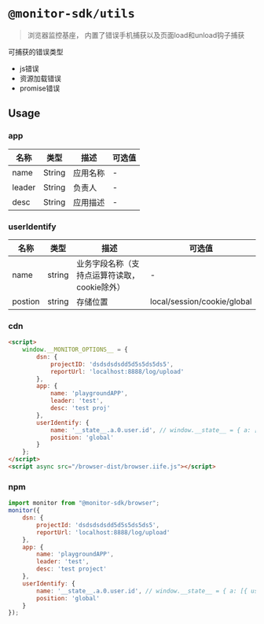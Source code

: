 # `@monitor-sdk/utils`

> 浏览器监控基座， 内置了错误手机捕获以及页面load和unload钩子捕获

可捕获的错误类型

- js错误
- 资源加载错误
- promise错误


## Usage


### app

|名称|类型|描述|可选值|
|-|-|-|-|
|name|String|应用名称|-|
|leader|String|负责人|-|
|desc|String|应用描述|-|

### userIdentify

|名称|类型|描述|可选值|
|-|-|-|-|
|name|string|业务字段名称（支持点运算符读取，cookie除外）|-|
|postion|string|存储位置|local/session/cookie/global|

### cdn

```html
<script>
    window.__MONITOR_OPTIONS__ = {
        dsn: {
            projectID: 'dsdsdsdsdd5d5s5ds5ds5',
            reportUrl: 'localhost:8888/log/upload'
        },
        app: {
            name: 'playgroundAPP',
            leader: 'test',
            desc: 'test proj'
        },
        userIdentify: {
            name: '__state__.a.0.user.id', // window.__state__ = { a: [{ user: { id:'123' } }] }
            position: 'global'
        }
    };
</script>
<script async src="/browser-dist/browser.iife.js"></script>
```

### npm

```js
import monitor from "@monitor-sdk/browser";
monitor({
    dsn: {
        projectId: 'dsdsdsdsdd5d5s5ds5ds5',
        reportUrl: 'localhost:8888/log/upload'
    },
    app: {
        name: 'playgroundAPP',
        leader: 'test',
        desc: 'test project'
    },
    userIdentify: {
        name: '__state__.a.0.user.id', // window.__state__ = { a: [{ user: { id:'123' } }] }
        position: 'global'
    }
});
```